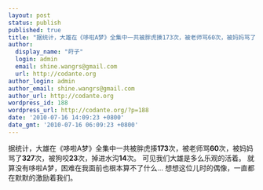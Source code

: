 ```yaml
---
layout: post
status: publish
published: true
title: "据统计，大雄在《哆啦A梦》全集中一共被胖虎揍173次，被老师骂60次，被妈妈骂了327次，被狗咬23次，掉进水沟14次"
author:
  display_name: "莳子"
  login: admin
  email: shine.wangrs@gmail.com
  url: http://codante.org
author_login: admin
author_email: shine.wangrs@gmail.com
author_url: http://codante.org
wordpress_id: 188
wordpress_url: http://codante.org/?p=188
date: '2010-07-16 14:09:23 +0800'
date_gmt: '2010-07-16 06:09:23 +0800'
---
```


据统计，大雄在《哆啦A梦》全集中一共被胖虎揍**173**次，被老师骂**60**次，被妈妈骂了**327**次，被狗咬**23**次，掉进水沟**14**次。
可见我们大雄是多么乐观的活着。
就算没有哆啦A梦，困难在我面前也根本算不了什么...
想想这位儿时的偶像，一直都在默默的激励着我们。